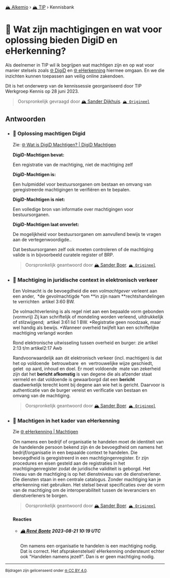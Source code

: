 [🏔️ Alkemio](https://welcome.alkem.io/) › [🏔️ TIP](https://alkem.io/tip/dashboard) › Kennisbank
# 📄 Wat zijn machtigingen en wat voor oplossing bieden DigiD en eHerkenning?
Als deelnemer in TIP wil ik begrijpen wat machtigen zijn en op wat voor manier stelsels zoals [🌐 DigiD](https://machtigen.digid.nl/) en [🌐 eHerkenning](https://www.eherkenning.nl/nl/eherkenning-gebruiken/machtigen) hiermee omgaan. En we die inzichten kunnen toepassen aan veilig online zakendoen.

Dit is het onderwerp van de kennissessie georganiseerd door TIP Werkgroep Kennis op 28 juni 2023.
> Oorspronkelijk gevraagd door [🏔️ Sander Dijkhuis](https://alkem.io/user/sander-dijkhuis-3912). [`🏔️ Origineel`](https://alkem.io/tip/collaboration/watzijnmachtiginge-4853)

## Antwoorden
- ### <a id="oplossingmachtigen-193"></a> 📌 Oplossing machtigen Digid
  Zie: [🌐 Wat is DigiD Machtigen? | DigiD Machtigen](https://machtigen.digid.nl/machtigen)
  
  **DigiD-Machtigen bevat:**
  
  Een registratie van de machtiging, niet de machtiging zelf
  
  **DigiD-Machtigen is:**
  
  Een hulpmiddel voor bestuursorganen om bestaan en omvang van geregistreerde machtigingen te verifiëren en te bepalen.
  
  **DigiD-Machtigen is niet:**
  
  Een volledige bron van informatie over machtigingen voor bestuursorganen.
  
  **DigiD-Machtigen laat onverlet:**
  
  De mogelijkheid voor bestuursorganen om aanvullend bewijs te vragen aan de vertegenwoordigde..
  
  Dat bestuursorganen zelf ook moeten controleren of de machtiging valide is in bijvoorbeeld curatele register of BRP.

  
  > Oorspronkelijk geantwoord door [🏔️ Sander Boer](https://alkem.io/tip/collaboration/watzijnmachtiginge-4853/posts/oplossingmachtigen-193). [`🏔️ Origineel`](https://alkem.io/tip/collaboration/watzijnmachtiginge-4853/posts/oplossingmachtigen-193)

- ### <a id="machtiginginjuridi-9948"></a> 📌 Machtiging in juridische context in elektronisch verkeer
  Een Volmacht is de bevoegdheid die een *volmachtgever* verleent aan een ander,  \*de gevolmachtigde \*om \*\*in zijn naam \*\*rechtshandelingen te verrichten  artikel 3:60 BW.
  
  De volmachtverlening is als regel niet aan een bepaalde vorm gebonden (vormvrij) Zij kan schriftelijk of mondeling worden verleend, uitdrukkelijk of stilzwijgend;  artikel 3:61 lid 1 BW. \*Registratie geen noodzaak, maar wel handig als bewijs. \*Wanneer overheid twijfelt kan een schriftelijke machtiging verlangd worden
  
  Rond elektronische uitwisseling tussen overheid en burger: zie artikel 2:13 t/m artikel2:17 Awb
  
  Randvoorwaardelijk aan dit elektronisch verkeer (incl. machtigen) is dat het op voldoende  betrouwbare  en  vertrouwelijke wijze geschiedt, gelet  op aard, inhoud en doel. Er moet voldoende  mate van zekerheid zijn dat het **bericht afkomstig** is van degene die als afzender staat vermeld en dat voldoende is gewaarborgd dat een **bericht** daadwerkelijk terecht komt bij degene aan wie het is gericht. Daarvoor is authenticatie van de burger vereist en verificatie van bestaan en omvang van de machtiging.

  
  > Oorspronkelijk geantwoord door [🏔️ Sander Boer](https://alkem.io/tip/collaboration/watzijnmachtiginge-4853/posts/machtiginginjuridi-9948). [`🏔️ Origineel`](https://alkem.io/tip/collaboration/watzijnmachtiginge-4853/posts/machtiginginjuridi-9948)

- ### <a id="machtigeninhetkad-1952"></a> 📌 Machtigen in het kader van eHerkenning
  Zie [🌐 eHerkenning | Machtigen](https://www.eherkenning.nl/nl/eherkenning-gebruiken/machtigen#:~:text=Elke%20persoon%20die%20eHerkenning%20gebruikt,bedrijf%20of%20organisatie%20mag%20inloggen.)
  
  Om namens een bedrijf of organisatie te handelen moet de identiteit van de handelende persoon bekend zijn én de bevoegdheid om namens het bedrijf/organisatie in een bepaalde context te handelen. Die bevoegdheid is geregistreerd in een machtigingenregister. Er zijn procedures en eisen gesteld aan de registraties in het machtigingenregister zodat de juridische validiteit is geborgd. Het niveau van de machtiging is op het dienstniveau van de dienstverlener. Die diensten staan in een centrale catalogus. Zonder machtiging kan je eHerkenning niet gebruiken. Het stelsel bevat specificaties over de vorm van de machtiging om de interoperabiliteit tussen de leveranciers en dienstverleners te borgen.

  
  > Oorspronkelijk geantwoord door [🏔️ Sander Boer](https://alkem.io/tip/collaboration/watzijnmachtiginge-4853/posts/machtigeninhetkad-1952). [`🏔️ Origineel`](https://alkem.io/tip/collaboration/watzijnmachtiginge-4853/posts/machtigeninhetkad-1952)

  #### Reacties
    - ##### [🏔️ René Bonte](https://alkem.io/user/rene-bonte-9498) 2023-08-21 10:19 UTC
          
      Om namens een organisatie te handelen is een machtiging nodig. Dat is correct.
      Het afsprakenstelsel/ eHerkenning ondersteunt echter ook "Handelen namens jezelf". 
      Dan is er geen machtiging nodig.
* * *
<small>Bijdragen zijn gelicenseerd onder [🌐 CC BY 4.0](https://creativecommons.org/licenses/by/4.0/deed.nl).</small>
